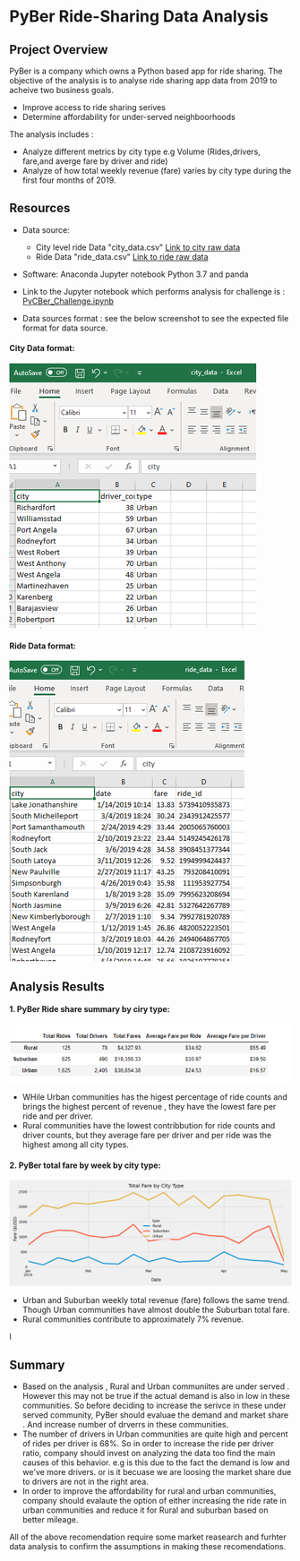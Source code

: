 # PyBer Ride-Sharing Data Analysis

## Project Overview
PyBer is a company which owns a Python based app for ride sharing. The objective of the analysis is to analyse ride sharing app data from 2019 to acheive two business goals.
- Improve access to ride sharing serives
- Determine affordability for under-served neighboorhoods

The analysis includes :
- Analyze different metrics by city type e.g Volume (Rides,drivers, fare,and averge fare by driver and ride)
- Analyze of how total weekly revenue (fare) varies by city type during the first four months of 2019.


## Resources
- Data source: 
    - City level ride Data "city_data.csv" [Link to city raw data](Resources/city_data.csv)
    - Ride Data "ride_data.csv" [Link to ride raw data](Resources/ride_data.csv)
    
- Software: Anaconda Jupyter notebook Python 3.7 and panda
- Link to the Jupyter notebook which performs analysis for challenge is : [PyCBer_Challenge.ipynb](PyBer_Challenge.ipynb)
- Data sources format : see the below screenshot to see the expected file format for data source.

#### City Data format:
  ![City data file format](Resources/City_data_format.png)
#### Ride Data format:
  ![datasource file format](Resources/Ride_data_format.png)

## Analysis Results
 
#### 1. PyBer Ride share summary by ciry type:
![pyber_summary_by_city_type](Analysis/PyBer_summary_by_city_type.png)
- WHile Urban communities has the higest percentage of ride counts and brings the highest percent of revenue , they have the lowest fare per ride and per driver. 
- Rural communities have the lowest contribbution for ride counts and driver counts, but they average fare per driver and per ride was the highest among all city types.

#### 2. PyBer total fare by week by city type:
![PyBer_weekly_summary](Analysis/PyBer_fare_summary.png)

- Urban and Suburban weekly total revenue (fare) follows the same trend. Though Urban communities have almost double the Suburban total fare. 
- Rural communities contribute to approximately 7% revenue.

l
## Summary

- Based on the analysis , Rural and Urban communiites are under served . However this may not be true if the actual demand is also in low in these communities. So before deciding to increase the serivce in these under served community, PyBer should evaluae the demand and market share . And increase number of drverrs in these communities.
- The number of drivers in Urban communities are quite high and percent of rides per driver is 68%. So in order to increase the ride per driver ratio, company should invest on analyzing the data too find the main causes of this behavior. e.g is this due to the fact the demand is low and we've more drivers. or is it becuase we are loosing the market share due to drivers are not in the right area.
- In order to improve the affordability for rural and urban communities, company should evalaute the option of either increasing the ride rate in urban communities and reduce it for Rural and suburban based on better mileage. 

All of the above recomendation require some market reasearch and furhter data analysis to confirm the assumptions in making these recomendations.
